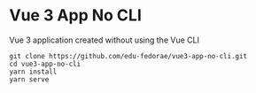 # Vue 3 App No CLI

Vue 3 application created without using the Vue CLI

```
git clone https://github.com/edu-fedorae/vue3-app-no-cli.git
cd vue3-app-no-cli
yarn install
yarn serve
```
